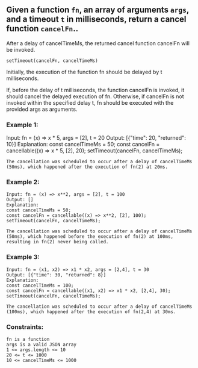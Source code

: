 ## Given a function `fn`, an array of arguments `args`, and a timeout `t` in milliseconds, return a cancel function `cancelFn`..
After a delay of cancelTimeMs, the returned cancel function cancelFn will be invoked.

    setTimeout(cancelFn, cancelTimeMs)
Initially, the execution of the function fn should be delayed by t milliseconds.

If, before the delay of t milliseconds, the function cancelFn is invoked, it should cancel the delayed execution of fn. Otherwise, if cancelFn is not invoked within the specified delay t, fn should be executed with the provided args as arguments.




### Example 1:
   Input: fn = (x) => x * 5, args = [2], t = 20
    Output: [{"time": 20, "returned": 10}]
    Explanation: 
    const cancelTimeMs = 50;
    const cancelFn = cancellable((x) => x * 5, [2], 20);
    setTimeout(cancelFn, cancelTimeMs);

    The cancellation was scheduled to occur after a delay of cancelTimeMs (50ms), which happened after the execution of fn(2) at 20ms.

### Example 2:
    Input: fn = (x) => x**2, args = [2], t = 100
    Output: []
    Explanation: 
    const cancelTimeMs = 50;
    const cancelFn = cancellable((x) => x**2, [2], 100);
    setTimeout(cancelFn, cancelTimeMs);

    The cancellation was scheduled to occur after a delay of cancelTimeMs (50ms), which happened before the execution of fn(2) at 100ms, resulting in fn(2) never being called.

### Example 3:
    Input: fn = (x1, x2) => x1 * x2, args = [2,4], t = 30
    Output: [{"time": 30, "returned": 8}]
    Explanation: 
    const cancelTimeMs = 100;
    const cancelFn = cancellable((x1, x2) => x1 * x2, [2,4], 30);
    setTimeout(cancelFn, cancelTimeMs);

    The cancellation was scheduled to occur after a delay of cancelTimeMs (100ms), which happened after the execution of fn(2,4) at 30ms.

### Constraints:
    fn is a function
    args is a valid JSON array
    1 <= args.length <= 10
    20 <= t <= 1000
    10 <= cancelTimeMs <= 1000
